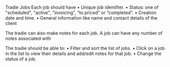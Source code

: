 Tradie Jobs
Each job should have
• Unique job identifier.
• Status: one of "scheduled", "active", "invoicing", “to priced” or “completed”.
• Creation date and time.
• General information like name and contact details of the client

The tradie can also make notes for each job. A job can have any number of notes associated with

The tradie should be able to:
• Filter and sort the list of jobs.
• Click on a job in the list to view their details and add/edit notes for that job.
• Change the status of a job.
